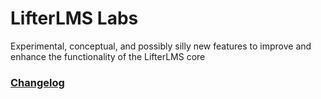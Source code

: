 LifterLMS Labs
==============

Experimental, conceptual, and possibly silly new features to improve and enhance the functionality of the LifterLMS core

### [Changelog](./CHANGELOG.md)